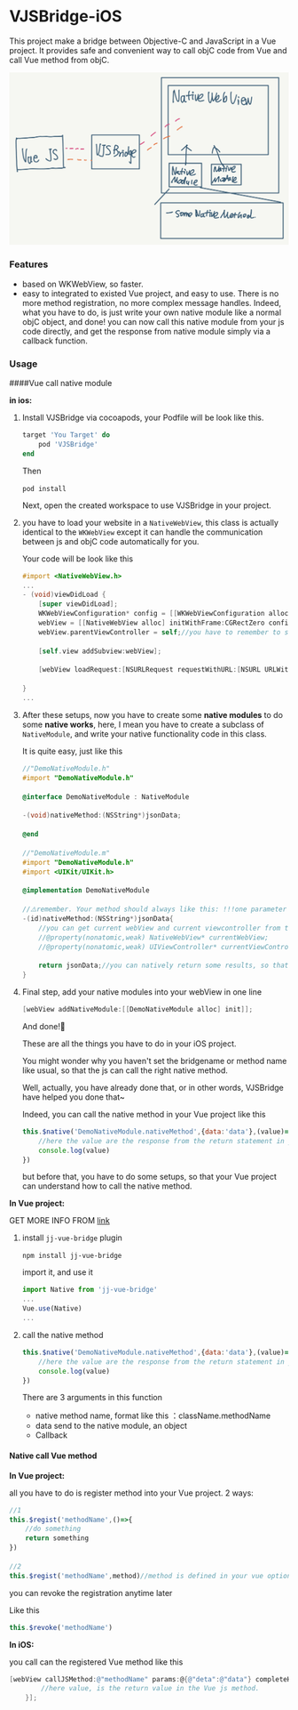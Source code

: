 # VJSBridge-iOS
This project make a bridge between Objective-C and JavaScript in a Vue project.  It provides safe and convenient way to call objC code from Vue and call Vue method from objC.

![bannar](https://github.com/JasonLeee2014/VJSBridge-iOS/blob/master/theory.jpg?raw=true)

### Features

- based on WKWebView, so faster.
- easy to integrated to existed Vue project, and easy to use. There is no more method registration, no more complex message  handles. Indeed, what you have to do, is just write your own native module like a normal objC object, and done! you can now call this native module from your js code directly, and get the response from native module simply via a callback function.

### Usage

####Vue call native module

**in ios:**

1. Install VJSBridge via cocoapods, your Podfile will be look like this.

   ```ruby
   target 'You Target' do 
       pod 'VJSBridge'
   end
   ```

   Then 

   `pod install`

   Next, open the created workspace to use VJSBridge in your project.

2. you have to load your website in a `NativeWebView`, this class is actually identical to the `WKWebView` except it can handle the communication between js and objC code automatically for you.

   Your code will be look like this

   ```objective-c
   #import <NativeWebView.h>
   ...
   - (void)viewDidLoad {
       [super viewDidLoad];
       WKWebViewConfiguration* config = [[WKWebViewConfiguration alloc] init];
       webView = [[NativeWebView alloc] initWithFrame:CGRectZero configuration:config];
       webView.parentViewController = self;//you have to remember to set current ViewController to the webView's parentViewController attribute, so that you could access current viewcontroller in your native module later.
       
       [self.view addSubview:webView];
       
       [webView loadRequest:[NSURLRequest requestWithURL:[NSURL URLWithString:@"your url"]]];
       
   }
   ...
   ```

3. After these setups, now you have to create some **native modules** to do some **native works**, here, I mean you have to create a subclass of `NativeModule`, and write your native functionality code in this class.

   It is quite easy, just like this

   ```objective-c
   //"DemoNativeModule.h"
   #import "DemoNativeModule.h"
   
   @interface DemoNativeModule : NativeModule
   
   -(void)nativeMethod:(NSString*)jsonData;
   
   @end
       
   //"DemoNativeModule.m"
   #import "DemoNativeModule.h"
   #import <UIKit/UIKit.h>
   
   @implementation DemoNativeModule
   
   //⚠️remember. Your method should always like this: !!!one parameter !!!
   -(id)nativeMethod:(NSString*)jsonData{
       //you can get current webView and current viewcontroller from these 2 attributes:
       //@property(nonatomic,weak) NativeWebView* currentWebView;
       //@property(nonatomic,weak) UIViewController* currentViewController;
       
       return jsonData;//you can natively return some results, so that js can get the results in callback, you don't have to create callback functions in your js context, VJSBridge will handle it automatically.
   }
   ```

4. Final step, add your native modules into your webView in one line

   ```objective-c
   [webView addNativeModule:[[DemoNativeModule alloc] init]];
   ```

   And done!👏

   These are all the things you have to do in your iOS project.

   You might wonder why you haven't set the bridgename or method name like usual, so that the js can call the right native method.

   Well, actually, you have already done that, or in other words, VJSBridge have helped you done that~

   Indeed, you can call the native method in your Vue project like this

   ```js
   this.$native('DemoNativeModule.nativeMethod',{data:'data'},(value)=>{
       //here the value are the response from the return statement in your native module.
       console.log(value)
   })
   ```

   but before that, you have to do some setups, so that your Vue project can understand how to call the native method.

**In Vue project:**

GET MORE INFO FROM [link](https://github.com/JasonLeee2014/jj-vue-bridge)

1. install `jj-vue-bridge` plugin

   `npm install jj-vue-bridge`

   import it, and use it

   ```js
   import Native from 'jj-vue-bridge'
   ...
   Vue.use(Native)
   ...
   ```

2. call the native method

   ```js
   this.$native('DemoNativeModule.nativeMethod',{data:'data'},(value)=>{
       //here the value are the response from the return statement in your native module.
       console.log(value)
   })
   ```

   There are 3 arguments in this function

   - native method name, format like this ：className.methodName
   - data send to the native module, an object
   - Callback

#### Native call Vue method

**In Vue project:**

all you have to do is register method into your Vue project. 2 ways:

```js
//1
this.$regist('methodName',()=>{
    //do something
    return something
})

//2
this.$regist('methodName',method)//method is defined in your vue options.
```

you can revoke the registration anytime later

Like this

```js
this.$revoke('methodName')
```

**In iOS:**

you call can the registered Vue method like this

```objective-c
[webView callJSMethod:@"methodName" params:@{@"deta":@"data"} completeHandler:^(id  _Nullable value) {
        //here value, is the return value in the Vue js method.
    }];
```

